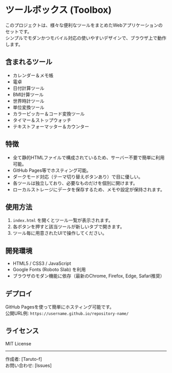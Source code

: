 # ツールボックス (Toolbox)

このプロジェクトは、様々な便利なツールをまとめたWebアプリケーションのセットです。  
シンプルでモダンかつモバイル対応の使いやすいデザインで、ブラウザ上で動作します。

## 含まれるツール
- カレンダー＆メモ帳  
- 電卓  
- 日付計算ツール  
- BMI計算ツール  
- 世界時計ツール  
- 単位変換ツール  
- カラーピッカー＆コード変換ツール  
- タイマー＆ストップウォッチ  
- テキストフォーマッター＆カウンター  

## 特徴
- 全て静的HTMLファイルで構成されているため、サーバー不要で簡単に利用可能。  
- GitHub Pages等でホスティング可能。  
- ダークモード対応（テーマ切り替えボタンあり）で目に優しい。  
- 各ツールは独立しており、必要なものだけを個別に開けます。  
- ローカルストレージにデータを保存するため、メモや設定が保持されます。

## 使用方法
1. `index.html` を開くとツール一覧が表示されます。  
2. 各ボタンを押すと該当ツールが新しいタブで開きます。  
3. ツール毎に用意されたUIで操作してください。

## 開発環境
- HTML5 / CSS3 / JavaScript  
- Google Fonts (Roboto Slab) を利用  
- ブラウザのモダン機能に依存（最新のChrome, Firefox, Edge, Safari推奨）

## デプロイ
GitHub Pagesを使って簡単にホスティング可能です。  
公開URL例: `https://username.github.io/repository-name/`

## ライセンス
MIT License

---

作成者: [Taruto-f]  
お問い合わせ: [Issues]

